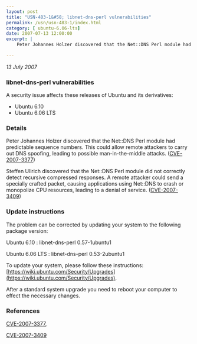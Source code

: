 ```yaml
---
layout: post
title: "USN-483-1&#58; libnet-dns-perl vulnerabilities"
permalink: /usn/usn-483-1/index.html
category: [ ubuntu-6.06-lts]
date: 2007-07-13 12:00:00
excerpt: |
    Peter Johannes Holzer discovered that the Net::DNS Perl module had predictable sequence numbers.  This could allow remote attackers to carry out DNS spoofing, leading to possible man-in-the-middle attacks. ([CVE-2007-3377](http://people.ubuntu.com/~ubuntu-security/cve/CVE-2007-3377))
    
--- 
```

 
 

*13 July 2007*

### libnet-dns-perl vulnerabilities

A security issue affects these releases of Ubuntu and its derivatives:

* Ubuntu 6.10
* Ubuntu 6.06 LTS

### Details

Peter Johannes Holzer discovered that the Net::DNS Perl module had predictable sequence numbers. This could allow remote attackers to carry out DNS spoofing, leading to possible man-in-the-middle attacks. ([CVE-2007-3377](http://people.ubuntu.com/~ubuntu-security/cve/CVE-2007-3377))

Steffen Ullrich discovered that the Net::DNS Perl module did not correctly detect recursive compressed responses. A remote attacker could send a specially crafted packet, causing applications using Net::DNS to crash or monopolize CPU resources, leading to a denial of service. ([CVE-2007-3409](http://people.ubuntu.com/~ubuntu-security/cve/CVE-2007-3409))

### Update instructions

The problem can be corrected by updating your system to the following package version:

Ubuntu 6.10
 : libnet-dns-perl <span>0.57-1ubuntu1</span>

Ubuntu 6.06 LTS
 : libnet-dns-perl <span>0.53-2ubuntu1</span>

To update your system, please follow these instructions: [https://wiki.ubuntu.com/Security/Upgrades](https://wiki.ubuntu.com/Security/Upgrades).

After a standard system upgrade you need to reboot your computer to effect the necessary changes.

### References

 
 [CVE-2007-3377](http://people.ubuntu.com/~ubuntu-security/cve/CVE-2007-3377), 

 [CVE-2007-3409](http://people.ubuntu.com/~ubuntu-security/cve/CVE-2007-3409)
 

